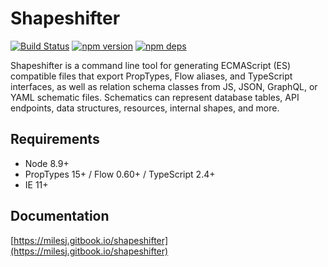 # Shapeshifter

[![Build Status](https://github.com/milesj/shapeshifter/workflows/Build/badge.svg)](https://github.com/milesj/shapeshifter/actions?query=branch%3Amaster)
[![npm version](https://badge.fury.io/js/shapeshifter.svg)](https://www.npmjs.com/package/shapeshifter)
[![npm deps](https://david-dm.org/milesj/shapeshifter.svg?path=packages/core)](https://www.npmjs.com/package/shapeshifter)

Shapeshifter is a command line tool for generating ECMAScript (ES) compatible files that export
PropTypes, Flow aliases, and TypeScript interfaces, as well as relation schema classes from JS,
JSON, GraphQL, or YAML schematic files. Schematics can represent database tables, API endpoints,
data structures, resources, internal shapes, and more.

## Requirements

- Node 8.9+
- PropTypes 15+ / Flow 0.60+ / TypeScript 2.4+
- IE 11+

## Documentation

[https://milesj.gitbook.io/shapeshifter](https://milesj.gitbook.io/shapeshifter)
